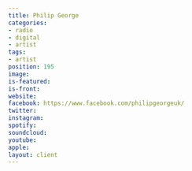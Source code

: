 ```yaml
---
title: Philip George
categories:
- radio
- digital
- artist
tags:
- artist
position: 195
image: 
is-featured: 
is-front: 
website: 
facebook: https://www.facebook.com/philipgeorgeuk/
twitter: 
instagram: 
spotify: 
soundcloud: 
youtube: 
apple: 
layout: client
---
```


